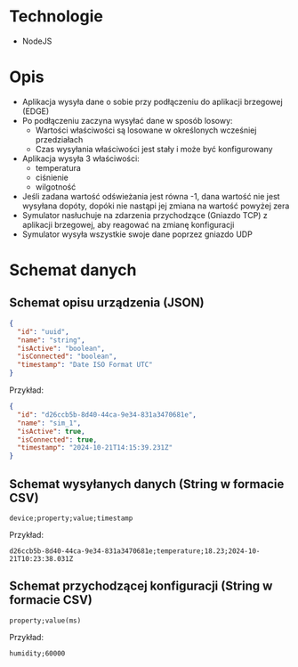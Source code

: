 # Technologie

- NodeJS

# Opis

- Aplikacja wysyła dane o sobie przy podłączeniu do aplikacji brzegowej (EDGE)
- Po podłączeniu zaczyna wysyłać dane w sposób losowy:
  - Wartości właściwości są losowane w określonych wcześniej przedziałach
  - Czas wysyłania właściwości jest stały i może być konfigurowany
- Aplikacja wysyła 3 właściwości:
  - temperatura
  - ciśnienie
  - wilgotność
- Jeśli zadana wartość odświeżania jest równa -1, dana wartość nie jest wysyłana dopóty, dopóki nie nastąpi jej 
  zmiana na wartość powyżej zera
- Symulator nasłuchuje na zdarzenia przychodzące (Gniazdo TCP) z aplikacji brzegowej, aby reagować na zmianę 
  konfiguracji
- Symulator wysyła wszystkie swoje dane poprzez gniazdo UDP

# Schemat danych

## Schemat opisu urządzenia (JSON)

```JSON
{
  "id": "uuid",
  "name": "string",
  "isActive": "boolean",
  "isConnected": "boolean",
  "timestamp": "Date ISO Format UTC"
}
```

Przykład:

```JSON
{
  "id": "d26ccb5b-8d40-44ca-9e34-831a3470681e",
  "name": "sim_1",
  "isActive": true,
  "isConnected": true,
  "timestamp": "2024-10-21T14:15:39.231Z"
}
```

## Schemat wysyłanych danych (String w formacie CSV)

```CSV
device;property;value;timestamp
```

Przykład:

```CSV
d26ccb5b-8d40-44ca-9e34-831a3470681e;temperature;18.23;2024-10-21T10:23:38.031Z
```

## Schemat przychodzącej konfiguracji (String w formacie CSV)

```CSV
property;value(ms)
```

Przykład:

```CSV
humidity;60000
```